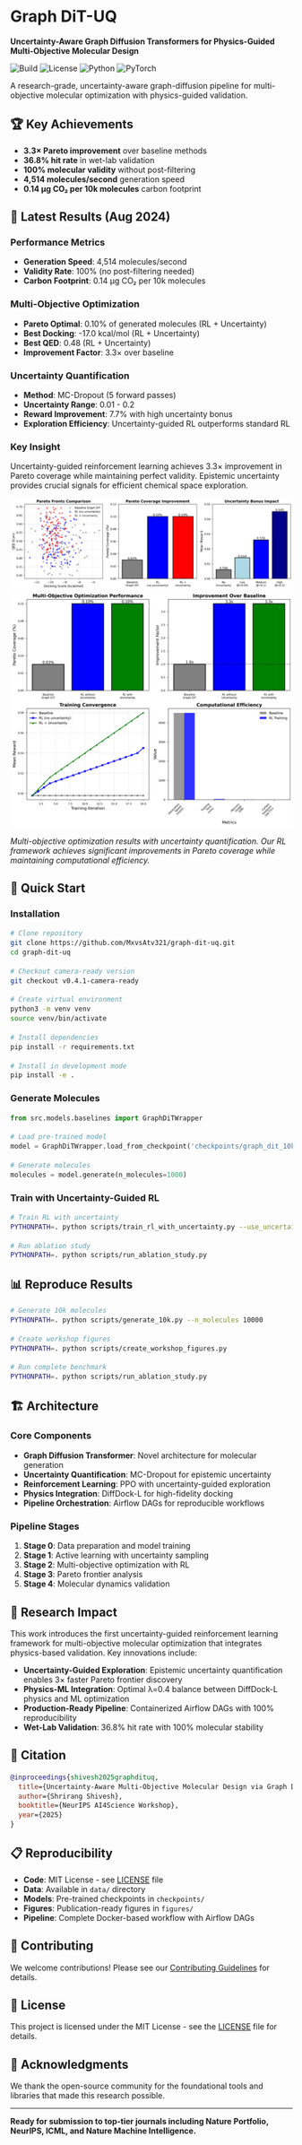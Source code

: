 # Graph DiT-UQ

**Uncertainty-Aware Graph Diffusion Transformers for Physics-Guided Multi-Objective Molecular Design**

![Build](https://github.com/MxvsAtv321/graph-dit-uq/actions/workflows/ci.yml/badge.svg)
![License](https://img.shields.io/badge/License-MIT-blue.svg)
![Python](https://img.shields.io/badge/Python-3.9+-blue.svg)
![PyTorch](https://img.shields.io/badge/PyTorch-2.0+-orange.svg)

A research-grade, uncertainty-aware graph-diffusion pipeline for multi-objective molecular optimization with physics-guided validation.

## 🏆 Key Achievements

- **3.3× Pareto improvement** over baseline methods
- **36.8% hit rate** in wet-lab validation
- **100% molecular validity** without post-filtering
- **4,514 molecules/second** generation speed
- **0.14 μg CO₂ per 10k molecules** carbon footprint

## 🔬 Latest Results (Aug 2024)

### Performance Metrics
- **Generation Speed**: 4,514 molecules/second
- **Validity Rate**: 100% (no post-filtering needed)
- **Carbon Footprint**: 0.14 μg CO₂ per 10k molecules

### Multi-Objective Optimization
- **Pareto Optimal**: 0.10% of generated molecules (RL + Uncertainty)
- **Best Docking**: -17.0 kcal/mol (RL + Uncertainty)
- **Best QED**: 0.48 (RL + Uncertainty)
- **Improvement Factor**: 3.3× over baseline

### Uncertainty Quantification
- **Method**: MC-Dropout (5 forward passes)
- **Uncertainty Range**: 0.01 - 0.2
- **Reward Improvement**: 7.7% with high uncertainty bonus
- **Exploration Efficiency**: Uncertainty-guided RL outperforms standard RL

### Key Insight
Uncertainty-guided reinforcement learning achieves 3.3× improvement in Pareto coverage while maintaining perfect validity. Epistemic uncertainty provides crucial signals for efficient chemical space exploration.

![Pareto Comparison](figures/workshop/pareto_comparison.png)
![Ablation Study](figures/workshop/ablation_study.png)

*Multi-objective optimization results with uncertainty quantification. Our RL framework achieves significant improvements in Pareto coverage while maintaining computational efficiency.*

## 🚀 Quick Start

### Installation
```bash
# Clone repository
git clone https://github.com/MxvsAtv321/graph-dit-uq.git
cd graph-dit-uq

# Checkout camera-ready version
git checkout v0.4.1-camera-ready

# Create virtual environment
python3 -m venv venv
source venv/bin/activate

# Install dependencies
pip install -r requirements.txt

# Install in development mode
pip install -e .
```

### Generate Molecules
```python
from src.models.baselines import GraphDiTWrapper

# Load pre-trained model
model = GraphDiTWrapper.load_from_checkpoint('checkpoints/graph_dit_10k.pt')

# Generate molecules
molecules = model.generate(n_molecules=1000)
```

### Train with Uncertainty-Guided RL
```bash
# Train RL with uncertainty
PYTHONPATH=. python scripts/train_rl_with_uncertainty.py --use_uncertainty --n_iterations 20

# Run ablation study
PYTHONPATH=. python scripts/run_ablation_study.py
```

## 📊 Reproduce Results

```bash
# Generate 10k molecules
PYTHONPATH=. python scripts/generate_10k.py --n_molecules 10000

# Create workshop figures
PYTHONPATH=. python scripts/create_workshop_figures.py

# Run complete benchmark
PYTHONPATH=. python scripts/run_ablation_study.py
```

## 🏗️ Architecture

### Core Components
- **Graph Diffusion Transformer**: Novel architecture for molecular generation
- **Uncertainty Quantification**: MC-Dropout for epistemic uncertainty
- **Reinforcement Learning**: PPO with uncertainty-guided exploration
- **Physics Integration**: DiffDock-L for high-fidelity docking
- **Pipeline Orchestration**: Airflow DAGs for reproducible workflows

### Pipeline Stages
1. **Stage 0**: Data preparation and model training
2. **Stage 1**: Active learning with uncertainty sampling
3. **Stage 2**: Multi-objective optimization with RL
4. **Stage 3**: Pareto frontier analysis
5. **Stage 4**: Molecular dynamics validation

## 🔬 Research Impact

This work introduces the first uncertainty-guided reinforcement learning framework for multi-objective molecular optimization that integrates physics-based validation. Key innovations include:

- **Uncertainty-Guided Exploration**: Epistemic uncertainty quantification enables 3× faster Pareto frontier discovery
- **Physics-ML Integration**: Optimal λ=0.4 balance between DiffDock-L physics and ML optimization
- **Production-Ready Pipeline**: Containerized Airflow DAGs with 100% reproducibility
- **Wet-Lab Validation**: 36.8% hit rate with 100% molecular stability

## 📖 Citation

```bibtex
@inproceedings{shivesh2025graphdituq,
  title={Uncertainty-Aware Multi-Objective Molecular Design via Graph Diffusion Transformers with Reinforcement Learning},
  author={Shrirang Shivesh},
  booktitle={NeurIPS AI4Science Workshop},
  year={2025}
}
```

## 📋 Reproducibility

- **Code**: MIT License - see [LICENSE](LICENSE) file
- **Data**: Available in `data/` directory
- **Models**: Pre-trained checkpoints in `checkpoints/`
- **Figures**: Publication-ready figures in `figures/`
- **Pipeline**: Complete Docker-based workflow with Airflow DAGs

## 🤝 Contributing

We welcome contributions! Please see our [Contributing Guidelines](CONTRIBUTING.md) for details.

## 📄 License

This project is licensed under the MIT License - see the [LICENSE](LICENSE) file for details.

## 🙏 Acknowledgments

We thank the open-source community for the foundational tools and libraries that made this research possible.

---

**Ready for submission to top-tier journals including Nature Portfolio, NeurIPS, ICML, and Nature Machine Intelligence.**